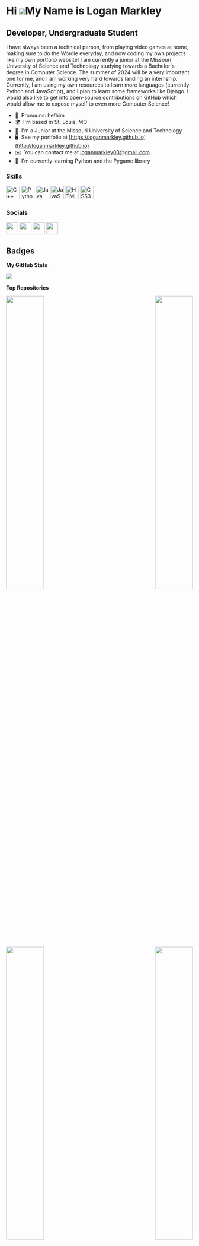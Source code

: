Hi ![](https://user-images.githubusercontent.com/18350557/176309783-0785949b-9127-417c-8b55-ab5a4333674e.gif)My Name is Logan Markley
=====================================================================================================================================

Developer, Undergraduate Student
--------------------------------

I have always been a technical person, from playing video games at home, making sure to do the Wordle everyday, and now coding my own projects like my own portfolio website! I am currently a junior at the Missouri University of Science and Technology studying towards a Bachelor's degree in Computer Science. The summer of 2024 will be a very important one for me, and I am working very hard towards landing an internship. Currently, I am using my own resources to learn more languages (currently Python and JavaScript), and I plan to learn some frameworks like Django. I would also like to get into open-source contributions on GitHub which would allow me to expose myself to even more Computer Science!

* 👨  Pronouns: he/him
* 🌍  I'm based in St. Louis, MO
* 📖  I'm a Junior at the Missouri University of Science and Technology
* 🖥️  See my portfolio at [https://loganmarkley.github.io](http://loganmarkley.github.io)
* ✉️  You can contact me at [loganmarkley03@gmail.com](mailto:loganmarkley03@gmail.com)
* 🧠  I'm currently learning Python and the Pygame library

### Skills


<p align="left">
<a href="https://docs.microsoft.com/en-us/cpp/?view=msvc-170" target="_blank" rel="noreferrer"><img src="https://raw.githubusercontent.com/danielcranney/readme-generator/main/public/icons/skills/cplusplus-colored.svg" width="36" height="36" alt="C++" /></a>
<a href="https://www.python.org/" target="_blank" rel="noreferrer"><img src="https://raw.githubusercontent.com/danielcranney/readme-generator/main/public/icons/skills/python-colored.svg" width="36" height="36" alt="Python" /></a>
<a href="https://www.oracle.com/java/" target="_blank" rel="noreferrer"><img src="https://raw.githubusercontent.com/danielcranney/readme-generator/main/public/icons/skills/java-colored.svg" width="36" height="36" alt="Java" /></a>
<a href="https://developer.mozilla.org/en-US/docs/Web/JavaScript" target="_blank" rel="noreferrer"><img src="https://raw.githubusercontent.com/danielcranney/readme-generator/main/public/icons/skills/javascript-colored.svg" width="36" height="36" alt="JavaScript" /></a>
<a href="https://developer.mozilla.org/en-US/docs/Glossary/HTML5" target="_blank" rel="noreferrer"><img src="https://raw.githubusercontent.com/danielcranney/readme-generator/main/public/icons/skills/html5-colored.svg" width="36" height="36" alt="HTML5" /></a>
<a href="https://www.w3.org/TR/CSS/#css" target="_blank" rel="noreferrer"><img src="https://raw.githubusercontent.com/danielcranney/readme-generator/main/public/icons/skills/css3-colored.svg" width="36" height="36" alt="CSS3" /></a>
</p>


### Socials

<p align="left"> <a href="https://www.github.com/loganmarkley" target="_blank" rel="noreferrer"><img src="https://raw.githubusercontent.com/danielcranney/readme-generator/main/public/icons/socials/github.svg" width="32" height="32" /></a> <a href="https://www.linkedin.com/in/logan-c-markley" target="_blank" rel="noreferrer"><img src="https://raw.githubusercontent.com/danielcranney/readme-generator/main/public/icons/socials/linkedin.svg" width="32" height="32" /></a> <a href="https://www.stackoverflow.com/users/https://stackoverflow.com/users/22316438/logan-markley" target="_blank" rel="noreferrer"><img src="https://raw.githubusercontent.com/danielcranney/readme-generator/main/public/icons/socials/stackoverflow.svg" width="32" height="32" /></a> <a href="https://www.twitter.com/LoganMarkley12" target="_blank" rel="noreferrer"><img src="https://raw.githubusercontent.com/danielcranney/readme-generator/main/public/icons/socials/twitter.svg" width="32" height="32" /></a></p>

## Badges

<b>My GitHub Stats</b>

<a href="http://www.github.com/loganmarkley"><img src="https://github-readme-streak-stats.herokuapp.com/?user=loganmarkley&stroke=ffffff&background=22272e&ring=14b8a6&fire=14b8a6&currStreakNum=ffffff&currStreakLabel=14b8a6&sideNums=ffffff&sideLabels=ffffff&dates=ffffff&hide_border=true" /></a>

<b>Top Repositories</b>

<div width="100%" align="center"><a href="https://github.com/loganmarkley/RoomPlanner" align="left"><img align="left" width="45%" src="https://github-readme-stats.vercel.app/api/pin/?username=loganmarkley&repo=RoomPlanner&title_color=14b8a6&text_color=ffffff&icon_color=ef4444&bg_color=22272e&hide_border=true&locale=en" /></a><a href="https://github.com/loganmarkley/loganmarkley.github.io" align="right"><img align="right" width="45%" src="https://github-readme-stats.vercel.app/api/pin/?username=loganmarkley&repo=loganmarkley.github.io&title_color=14b8a6&text_color=ffffff&icon_color=ef4444&bg_color=22272e&hide_border=true&locale=en" /></a></div><br /><br /><br /><br /><br /><br /><br />

<br /><br />

<div width="100%" align="center"><a href="https://github.com/loganmarkley/SnakeGame" align="left"><img align="left" width="45%" src="https://github-readme-stats.vercel.app/api/pin/?username=loganmarkley&repo=SnakeGame&title_color=14b8a6&text_color=ffffff&icon_color=ef4444&bg_color=22272e&hide_border=true&locale=en" /></a><a href="https://github.com/loganmarkley/CS1575-HW3" align="right"><img align="right" width="45%" src="https://github-readme-stats.vercel.app/api/pin/?username=loganmarkley&repo=CS1575-HW3&title_color=14b8a6&text_color=ffffff&icon_color=ef4444&bg_color=22272e&hide_border=true&locale=en" /></a></div>
